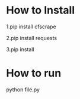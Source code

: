 # How to Install 
1.pip install cfscrape

2.pip install requests

3.pip install 
# How to run
python file.py
